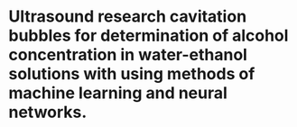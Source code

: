# Ultrasound research cavitation bubbles for determination of alcohol concentration in water-ethanol solutions with using methods of machine learning and neural networks.


